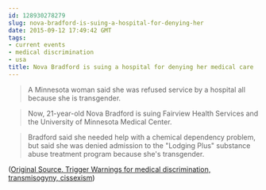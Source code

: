 ```yaml
---
id: 128930278279
slug: nova-bradford-is-suing-a-hospital-for-denying-her
date: 2015-09-12 17:49:42 GMT
tags:
- current events
- medical discrimination
- usa
title: Nova Bradford is suing a hospital for denying her medical care
---
```

>  A Minnesota woman said she was refused service by a hospital all because she is transgender. 

> Now, 21-year-old Nova Bradford is suing Fairview Health Services and the University of Minnesota Medical Center. 

> Bradford said she needed help with a chemical dependency problem, but said she was denied admission to the "Lodging Plus" substance abuse treatment program because she's transgender. 

([Original Source. Trigger Warnings for medical discrimination, transmisogyny, cissexism][1])

[1]: https://web.archive.org/web/20150912131914/http://kstp.com/article/stories/s3904355.shtml